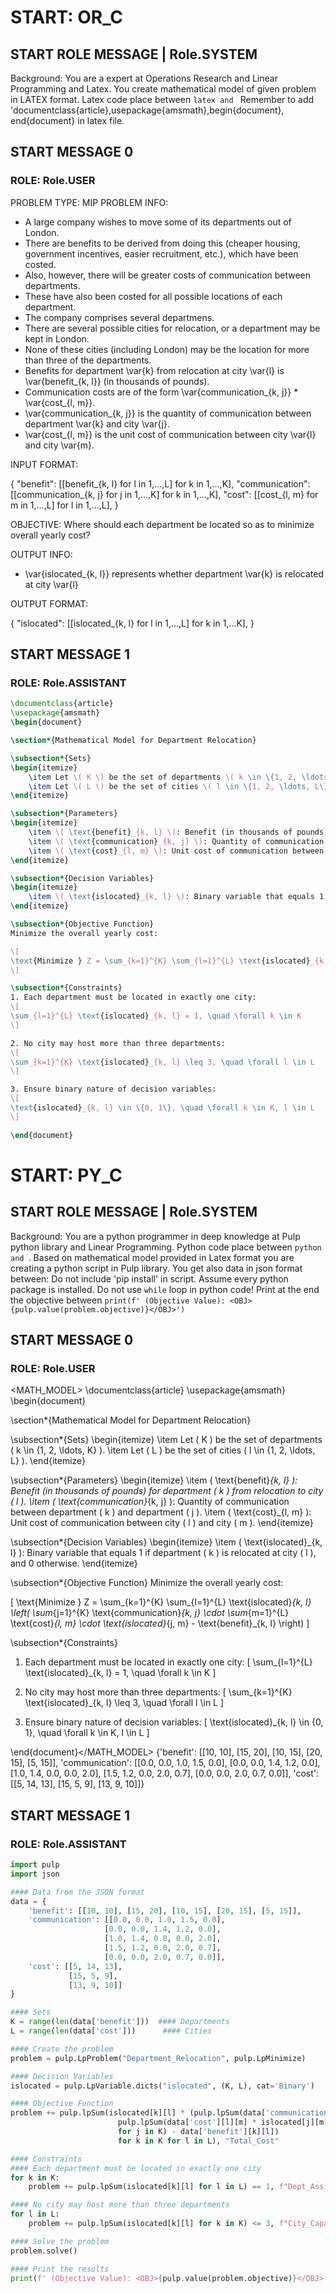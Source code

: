 # START: OR_C 
## START ROLE MESSAGE | Role.SYSTEM 
Background: You are a expert at Operations Research and Linear Programming and Latex. You create mathematical model of given problem in LATEX format. Latex code place between ```latex and ``` Remember to add 'documentclass{article},usepackage{amsmath},begin{document}, end{document} in latex file. 
## START MESSAGE 0 
### ROLE: Role.USER
<DESCRIPTION>
PROBLEM TYPE: MIP
PROBLEM INFO:

- A large company wishes to move some of its departments out of London. 
- There are benefits to be derived from doing this (cheaper housing, government incentives, easier recruitment, etc.), which have been costed. 
- Also, however, there will be greater costs of communication between departments. 
- These have also been costed for all possible locations of each department.
- The company comprises several departmens. 
- There are several possible cities for relocation, or a department may be kept in London. 
- None of these cities (including London) may be the location for more than three of the departments.
- Benefits for department \var{k} from relocation at city \var{l} is \var{benefit_{k, l}} (in thousands of pounds).
- Communication costs are of the form \var{communication_{k, j}} * \var{cost_{l, m}}.
- \var{communication_{k, j}} is the quantity of communication between department \var{k} and city \var{j}.
- \var{cost_{l, m}} is the unit cost of communication between city \var{l} and city \var{m}.


INPUT FORMAT:

{
	"benefit": [[benefit_{k, l} for l in 1,...,L] for k in 1,...,K],
	"communication": [[communication_{k, j} for j in 1,...,K] for k in 1,...,K],
	"cost": [[cost_{l, m} for m in 1,...,L] for l in 1,...,L],
}


OBJECTIVE: Where should each department be located so as to minimize overall yearly cost?

OUTPUT INFO:

- \var{islocated_{k, l}} represents whether department \var{k} is relocated at city \var{l}

OUTPUT FORMAT:

{
    "islocated": [[islocated_{k, l} for l in 1,...,L] for k in 1,...K],
}
</DESCRIPTION>


## START MESSAGE 1 
### ROLE: Role.ASSISTANT
```latex
\documentclass{article}
\usepackage{amsmath}
\begin{document}

\section*{Mathematical Model for Department Relocation}

\subsection*{Sets}
\begin{itemize}
    \item Let \( K \) be the set of departments \( k \in \{1, 2, \ldots, K\} \).
    \item Let \( L \) be the set of cities \( l \in \{1, 2, \ldots, L\} \).
\end{itemize}

\subsection*{Parameters}
\begin{itemize}
    \item \( \text{benefit}_{k, l} \): Benefit (in thousands of pounds) for department \( k \) from relocation to city \( l \).
    \item \( \text{communication}_{k, j} \): Quantity of communication between department \( k \) and department \( j \).
    \item \( \text{cost}_{l, m} \): Unit cost of communication between city \( l \) and city \( m \).
\end{itemize}

\subsection*{Decision Variables}
\begin{itemize}
    \item \( \text{islocated}_{k, l} \): Binary variable that equals 1 if department \( k \) is relocated at city \( l \), and 0 otherwise.
\end{itemize}

\subsection*{Objective Function}
Minimize the overall yearly cost:

\[
\text{Minimize } Z = \sum_{k=1}^{K} \sum_{l=1}^{L} \text{islocated}_{k, l} \left( \sum_{j=1}^{K} \text{communication}_{k, j} \cdot \sum_{m=1}^{L} \text{cost}_{l, m} \cdot \text{islocated}_{j, m} - \text{benefit}_{k, l} \right)
\]

\subsection*{Constraints}
1. Each department must be located in exactly one city:
\[
\sum_{l=1}^{L} \text{islocated}_{k, l} = 1, \quad \forall k \in K
\]

2. No city may host more than three departments:
\[
\sum_{k=1}^{K} \text{islocated}_{k, l} \leq 3, \quad \forall l \in L
\]

3. Ensure binary nature of decision variables:
\[
\text{islocated}_{k, l} \in \{0, 1\}, \quad \forall k \in K, l \in L
\]

\end{document}
```

# START: PY_C 
## START ROLE MESSAGE | Role.SYSTEM 
Background: You are a python programmer in deep knowledge at Pulp python library and Linear Programming. Python code place between ```python and ```. Based on mathematical model provided in Latex format you are creating a python script in Pulp library. You get also data in json format between: <DATA></DATA> Do not include 'pip install' in script. Assume every python package is installed. Do not use `while` loop in python code! Print at the end the objective between <OBJ></OBJ> `print(f' (Objective Value): <OBJ>{pulp.value(problem.objective)}</OBJ>')` 
## START MESSAGE 0 
### ROLE: Role.USER
<MATH_MODEL>
\documentclass{article}
\usepackage{amsmath}
\begin{document}

\section*{Mathematical Model for Department Relocation}

\subsection*{Sets}
\begin{itemize}
    \item Let \( K \) be the set of departments \( k \in \{1, 2, \ldots, K\} \).
    \item Let \( L \) be the set of cities \( l \in \{1, 2, \ldots, L\} \).
\end{itemize}

\subsection*{Parameters}
\begin{itemize}
    \item \( \text{benefit}_{k, l} \): Benefit (in thousands of pounds) for department \( k \) from relocation to city \( l \).
    \item \( \text{communication}_{k, j} \): Quantity of communication between department \( k \) and department \( j \).
    \item \( \text{cost}_{l, m} \): Unit cost of communication between city \( l \) and city \( m \).
\end{itemize}

\subsection*{Decision Variables}
\begin{itemize}
    \item \( \text{islocated}_{k, l} \): Binary variable that equals 1 if department \( k \) is relocated at city \( l \), and 0 otherwise.
\end{itemize}

\subsection*{Objective Function}
Minimize the overall yearly cost:

\[
\text{Minimize } Z = \sum_{k=1}^{K} \sum_{l=1}^{L} \text{islocated}_{k, l} \left( \sum_{j=1}^{K} \text{communication}_{k, j} \cdot \sum_{m=1}^{L} \text{cost}_{l, m} \cdot \text{islocated}_{j, m} - \text{benefit}_{k, l} \right)
\]

\subsection*{Constraints}
1. Each department must be located in exactly one city:
\[
\sum_{l=1}^{L} \text{islocated}_{k, l} = 1, \quad \forall k \in K
\]

2. No city may host more than three departments:
\[
\sum_{k=1}^{K} \text{islocated}_{k, l} \leq 3, \quad \forall l \in L
\]

3. Ensure binary nature of decision variables:
\[
\text{islocated}_{k, l} \in \{0, 1\}, \quad \forall k \in K, l \in L
\]

\end{document}</MATH_MODEL>
<DATA>
{'benefit': [[10, 10], [15, 20], [10, 15], [20, 15], [5, 15]], 'communication': [[0.0, 0.0, 1.0, 1.5, 0.0], [0.0, 0.0, 1.4, 1.2, 0.0], [1.0, 1.4, 0.0, 0.0, 2.0], [1.5, 1.2, 0.0, 2.0, 0.7], [0.0, 0.0, 2.0, 0.7, 0.0]], 'cost': [[5, 14, 13], [15, 5, 9], [13, 9, 10]]}</DATA>


## START MESSAGE 1 
### ROLE: Role.ASSISTANT
```python
import pulp
import json

#### Data from the JSON format
data = {
    'benefit': [[10, 10], [15, 20], [10, 15], [20, 15], [5, 15]],
    'communication': [[0.0, 0.0, 1.0, 1.5, 0.0], 
                     [0.0, 0.0, 1.4, 1.2, 0.0], 
                     [1.0, 1.4, 0.0, 0.0, 2.0], 
                     [1.5, 1.2, 0.0, 2.0, 0.7], 
                     [0.0, 0.0, 2.0, 0.7, 0.0]],
    'cost': [[5, 14, 13], 
             [15, 5, 9], 
             [13, 9, 10]]
}

#### Sets
K = range(len(data['benefit']))  #### Departments
L = range(len(data['cost']))      #### Cities

#### Create the problem
problem = pulp.LpProblem("Department_Relocation", pulp.LpMinimize)

#### Decision Variables
islocated = pulp.LpVariable.dicts("islocated", (K, L), cat='Binary')

#### Objective Function
problem += pulp.lpSum(islocated[k][l] * (pulp.lpSum(data['communication'][k][j] * 
                        pulp.lpSum(data['cost'][l][m] * islocated[j][m] for m in L) 
                        for j in K) - data['benefit'][k][l])
                        for k in K for l in L), "Total_Cost"

#### Constraints
#### Each department must be located in exactly one city
for k in K:
    problem += pulp.lpSum(islocated[k][l] for l in L) == 1, f"Dept_Assignment_{k}"

#### No city may host more than three departments
for l in L:
    problem += pulp.lpSum(islocated[k][l] for k in K) <= 3, f"City_Capacity_{l}"

#### Solve the problem
problem.solve()

#### Print the results
print(f' (Objective Value): <OBJ>{pulp.value(problem.objective)}</OBJ>')
```

